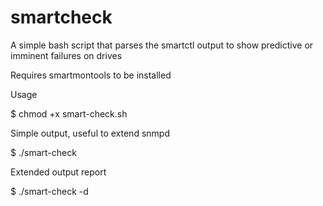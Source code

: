 # smartcheck
A simple bash script that parses the smartctl output to show predictive or imminent failures on drives

Requires smartmontools to be installed

Usage

$ chmod +x smart-check.sh

Simple output, useful to extend snmpd

$ ./smart-check

Extended output report

$ ./smart-check -d
